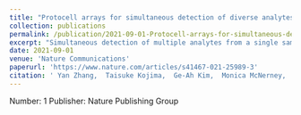 ```yaml
---
title: "Protocell arrays for simultaneous detection of diverse analytes"
collection: publications
permalink: /publication/2021-09-01-Protocell-arrays-for-simultaneous-detection-of-diverse-analytes
excerpt: "Simultaneous detection of multiple analytes from a single sample (multiplexing), particularly when done at the point of need, can guide complex decision-making without increasing the required sample volume or cost per test. Despite recent advances, multiplexed analyte sensing still typically faces the critical limitation of measuring only one type of molecule (e.g., small molecules or nucleic acids) per assay platform. Here, we address this bottleneck with a customizable platform that integrates cell-free expression (CFE) with a polymer-based aqueous two-phase system (ATPS), producing membrane-less protocells containing transcription and translation machinery used for detection. We show that multiple protocells, each performing a distinct sensing reaction, can be arrayed in the same microwell to detect chemically diverse targets from the same sample. Furthermore, these protocell arrays are compatible with human biofluids, maintain function after lyophilization and rehydration, and can produce visually interpretable readouts, illustrating this platform’s potential as a minimal-equipment, field-deployable, multi-analyte detection tool.<br/><img src='/images/ProtocellArray.png'>"
date: 2021-09-01
venue: 'Nature Communications'
paperurl: 'https://www.nature.com/articles/s41467-021-25989-3'
citation: ' Yan Zhang,  Taisuke Kojima,  Ge-Ah Kim,  Monica McNerney,  Shuichi Takayama,  Mark Styczynski, &quot;Protocell arrays for simultaneous detection of diverse analytes.&quot; Nature Communications, 2021.'
---
```

Number: 1 Publisher: Nature Publishing Group
